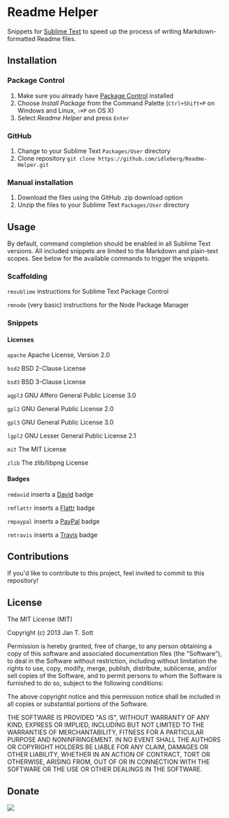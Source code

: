 # Readme Helper

Snippets for [Sublime Text](http://www.sublimetext.com/) to speed up the process of writing Markdown-formatted Readme files.

## Installation

### Package Control

1. Make sure you already have [Package Control](http://wbond.net/sublime_packages/package_control/) installed
2. Choose *Install Package* from the Command Palette (`Ctrl+Shift+P` on Windows and Linux, `⇧⌘P` on OS X)
3. Select *Readme Helper* and press `Enter`

### GitHub

1. Change to your Sublime Text `Packages/User` directory
2. Clone repository `git clone https://github.com/idleberg/Readme-Helper.git`

### Manual installation

1. Download the files using the GitHub .zip download option
2. Unzip the files to your Sublime Text `Packages/User` directory

## Usage

By default, command completion should be enabled in all Sublime Text versions. All included snippets are limited to the Markdown and plain-text scopes. See below for the available commands to trigger the snippets.

### Scaffolding

`rmsublime`
instructions for Sublime Text Package Control

`rmnode`
(very basic) instructions for the Node Package Manager

### Snippets

#### Licenses

`apache`
Apache License, Version 2.0

`bsd2`
BSD 2-Clause License

`bsd3`
BSD 3-Clause License

`agpl3`
GNU Affero General Public License 3.0

`gpl2`
GNU General Public License 2.0

`gpl3`
GNU General Public License 3.0

`lgpl2`
GNU Lesser General Public License 2.1

`mit`
The MIT License

`zlib`
The zlib/libpng License

#### Badges

`rmdavid`
inserts a [David](https://david-dm.org/) badge 

`rmflattr`
inserts a [Flattr](http://flattr.com) badge

`rmpaypal`
inserts a [PayPal](http://paypal.com) badge

`rmtravis`
inserts a [Travis](http://travis-ci.org) badge


## Contributions

If you'd like to contribute to this project, feel invited to commit to this repository!

## License

The MIT License (MIT)

Copyright (c) 2013 Jan T. Sott

Permission is hereby granted, free of charge, to any person obtaining a copy
of this software and associated documentation files (the "Software"), to deal
in the Software without restriction, including without limitation the rights
to use, copy, modify, merge, publish, distribute, sublicense, and/or sell
copies of the Software, and to permit persons to whom the Software is
furnished to do so, subject to the following conditions:

The above copyright notice and this permission notice shall be included in
all copies or substantial portions of the Software.

THE SOFTWARE IS PROVIDED "AS IS", WITHOUT WARRANTY OF ANY KIND, EXPRESS OR
IMPLIED, INCLUDING BUT NOT LIMITED TO THE WARRANTIES OF MERCHANTABILITY,
FITNESS FOR A PARTICULAR PURPOSE AND NONINFRINGEMENT. IN NO EVENT SHALL THE
AUTHORS OR COPYRIGHT HOLDERS BE LIABLE FOR ANY CLAIM, DAMAGES OR OTHER
LIABILITY, WHETHER IN AN ACTION OF CONTRACT, TORT OR OTHERWISE, ARISING FROM,
OUT OF OR IN CONNECTION WITH THE SOFTWARE OR THE USE OR OTHER DEALINGS IN
THE SOFTWARE.

## Donate

[<img src="https://raw.github.com/balupton/flattr-buttons/master/badge-89x18.gif" />](https://flattr.com/submit/auto?user_id=idleberg&url=https://github.com/idleberg/Readme-Helper)